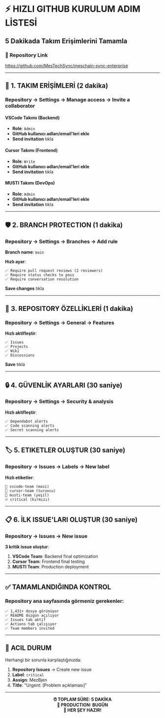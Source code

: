# ⚡ HIZLI GITHUB KURULUM ADIM LİSTESİ
## 5 Dakikada Takım Erişimlerini Tamamla

### 🔗 **Repository Link**
https://github.com/MesTechSync/meschain-sync-enterprise

---

## 👥 **1. TAKIM ERİŞİMLERİ (2 dakika)**

### Repository → Settings → Manage access → Invite a collaborator

#### **VSCode Takımı (Backend)**
- **Role**: `Admin` 
- **GitHub kullanıcı adları/email'leri ekle**
- **Send invitation** tıkla

#### **Cursor Takımı (Frontend)**  
- **Role**: `Write`
- **GitHub kullanıcı adları/email'leri ekle**
- **Send invitation** tıkla

#### **MUSTI Takımı (DevOps)**
- **Role**: `Admin`
- **GitHub kullanıcı adları/email'leri ekle**
- **Send invitation** tıkla

---

## 🛡️ **2. BRANCH PROTECTION (1 dakika)**

### Repository → Settings → Branches → Add rule

**Branch name**: `main`

**Hızlı ayar**:
```
✅ Require pull request reviews (2 reviewers)
✅ Require status checks to pass
✅ Require conversation resolution
```

**Save changes** tıkla

---

## 🔧 **3. REPOSITORY ÖZELLİKLERİ (1 dakika)**

### Repository → Settings → General → Features

**Hızlı aktifleştir**:
```
✅ Issues
✅ Projects  
✅ Wiki
✅ Discussions
```

**Save** tıkla

---

## 🔒 **4. GÜVENLİK AYARLARI (30 saniye)**

### Repository → Settings → Security & analysis

**Hızlı aktifleştir**:
```
✅ Dependabot alerts
✅ Code scanning alerts
✅ Secret scanning alerts
```

---

## 🏷️ **5. ETIKETLER OLUŞTUR (30 saniye)**

### Repository → Issues → Labels → New label

**Hızlı etiketler**:
```
🤖 vscode-team (mavi)
🎨 cursor-team (turuncu)  
🚀 musti-team (yeşil)
🔥 critical (kırmızı)
```

---

## 📋 **6. İLK ISSUE'LARI OLUŞTUR (30 saniye)**

### Repository → Issues → New issue

**3 kritik issue oluştur**:
1. **VSCode Team**: Backend final optimization
2. **Cursor Team**: Frontend final testing  
3. **MUSTI Team**: Production deployment

---

## ✅ **TAMAMLANDIĞINDA KONTROL**

### Repository ana sayfasında görmeniz gerekenler:
```
✅ 1,431+ dosya görünüyor
✅ README düzgün açılıyor
✅ Issues tab aktif
✅ Actions tab çalışıyor
✅ Team members invited
```

---

## 🚨 **ACIL DURUM**

Herhangi bir sorunla karşılaştığınızda:

1. **Repository Issues** → Create new issue
2. **Label**: `critical`
3. **Assign**: MezBjen
4. **Title**: "Urgent: [Problem açıklaması]"

---

<div align="center">

**⏰ TOPLAM SÜRE: 5 DAKİKA**  
**🎯 PRODUCTION: BUGÜN**  
**🚀 HER ŞEY HAZIR!**

</div>
